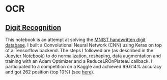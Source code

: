 # OCR

## [Digit Recognition](https://github.com/Fournierp/OCR/tree/master/Digit%20Recognition)

This notebook is an attempt at solving the [MNIST handwritten digit database](http://yann.lecun.com/exdb/mnist/). I built a Convolutional Neural Network (CNN) using Keras on top of a Tensorflow backend. The steps I followed are (as described in the [Jupyter Notebook](https://github.com/Fournierp/OCR/tree/master/Digit%20Recognition/Digit%20Recognition.ipynb)) to do normalization, reshaping, data augmentation and training with an Adam Optimizer and a ReduceLROnPlateau callback. I participated to a competition on a Kaggle and achieved 99.614% accuracy and got 262 position (top 10%) (see [here](https://www.kaggle.com/c/digit-recognizer)).

